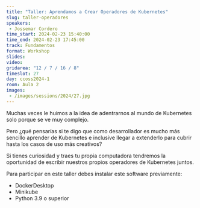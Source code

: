 ```yaml
---
title: "Taller: Aprendamos a Crear Operadores de Kubernetes"
slug: taller-operadores
speakers:
 - Jossemar Cordero
time_start: 2024-02-23 15:40:00
time_end: 2024-02-23 17:45:00
track: Fundamentos
format: Workshop
slides: 
video: 
gridarea: "12 / 7 / 16 / 8"
timeslot: 27
day: ccoss2024-1
room: Aula 2
images: 
 - /images/sessions/2024/27.jpg
---
```


Muchas veces le huimos a la idea de adentrarnos al mundo de Kubernetes solo porque se ve muy complejo.

Pero ¿qué pensarías si te digo que como desarrollador es mucho más sencillo aprender de Kubernetes e inclusive llegar a extenderlo para cubrir hasta los casos de uso más creativos?

Si tienes curiosidad y traes tu propia computadora tendremos la oportunidad de escribir nuestros propios operadores de Kubernetes juntos.

Para participar en este taller debes instalar este software previamente:
- DockerDesktop
- Minikube
- Python 3.9 o superior